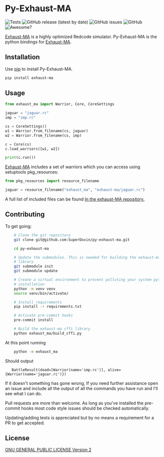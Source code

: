 # Py-Exhaust-MA
![Tests](https://github.com/SuperDoxin/py-exhaust-ma/workflows/Tests/badge.svg?branch=master) ![GitHub release (latest by date)](https://img.shields.io/github/v/release/SuperDoxin/Py-Exhaust-Ma) ![GitHub issues](https://img.shields.io/github/issues/SuperDoxin/Py-Exhaust-Ma) ![GitHub](https://img.shields.io/github/license/SuperDoxin/Py-Exhaust-Ma) ![Awesome?](https://img.shields.io/badge/awesome%3F-yes!-green)

[Exhaust-MA](https://github.com/martinus/exhaust-ma) is a highly optimized Redcode simulator. Py-Exhaust-MA is the python bindings for [Exhaust-MA](https://github.com/martinus/exhaust-ma).

## Installation

Use [pip](https://pip.pypa.io/en/stable/) to install Py-Exhaust-MA.

```bash
pip install exhaust-ma
```

## Usage

```python
from exhaust_ma import Warrior, Core, CoreSettings

jaguar = "jaguar.rc"
imp = "imp.rc"

cs = CoreSettings()
w1 = Warrior.from_filename(cs, jaguar)
w2 = Warrior.from_filename(cs, imp)

c = Core(cs)
c.load_warriors([w1, w2])

print(c.run())
```

[Exhaust-MA](https://github.com/martinus/exhaust-ma) includes a set of warriors which you can access using setuptools pkg_resources:

```python
from pkg_resources import resource_filename

jaguar = resource_filename("exhaust_ma", "exhaust-ma/jaguar.rc")
```

A full list of included files can be found [In the exhaust-MA repository.](https://github.com/martinus/exhaust-ma)

## Contributing

To get going:

```bash
    # Clone the git repository
    git clone git@github.com:SuperDoxin/py-exhaust-ma.git

    cd py-exhaust-ma

    # Update the submodules. This is needed for building the exhaust-ma cffi
    # library
    git submodule init
    git submodule update

    # Create a virtual environment to prevent polluting your system python
    # installation
    python -m venv venv
    source venv/bin/activate/

    # Install requirements
    pip install -r requirements.txt

    # Activate pre-commit hooks
    pre-commit install

    # Build the exhaust-ma cffi library
    python exhaust_ma/build_cffi.py
```

At this point running

```bash
    python -m exhaust_ma
```

Should output

```
   BattleResult(dead=[Warrior(name='imp.rc')], alive={Warrior(name='jaguar.rc')})
```

If it doesn't something has gone wrong, If you need further assistance open an issue and include all the output of all the commands you have run and I'll see what I can do.

Pull requests are more than welcome. As long as you've installed the pre-commit hooks most code style issues should be checked automatically.

Updating/adding tests is appreciated but by no means a requirement for a PR to get accepted.

## License
[GNU GENERAL PUBLIC LICENSE Version 2](https://github.com/SuperDoxin/py-exhaust-ma/blob/master/LICENSE)
